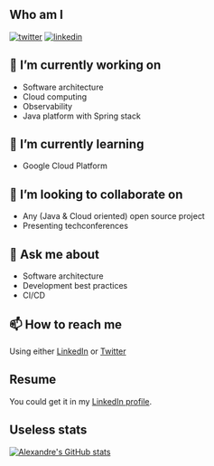 ## Who am I 
[![twitter](https://img.shields.io/badge/twitter--lightgrey?style=social&logo=twitter)](https://twitter.com/touret_alex)
[![linkedin](https://img.shields.io/badge/linkedin--lightgrey?style=social&logo=linkedin)](https://www.linkedin.com/in/atouret/)

## 🔭 I’m currently working on 
* Software architecture
* Cloud computing
* Observability 
* Java platform with Spring stack

## 🌱 I’m currently learning 
* Google Cloud Platform

## 👯 I’m looking to collaborate on 
* Any (Java & Cloud oriented) open source project 
* Presenting techconferences
 
## 💬 Ask me about 
* Software architecture
* Development best practices
* CI/CD

## 📫 How to reach me
Using either [LinkedIn](https://www.linkedin.com/in/atouret/) or [Twitter](https://twitter.com/touret_alex)


## Resume
You could get it in my [LinkedIn profile](https://www.linkedin.com/in/atouret/).

## Useless stats
[![Alexandre's GitHub stats](https://github-readme-stats.vercel.app/api?username=alexandre-touret)](https://github.com/anuraghazra/github-readme-stats)
